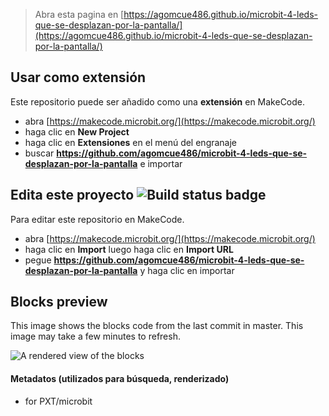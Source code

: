 
> Abra esta pagina en [https://agomcue486.github.io/microbit-4-leds-que-se-desplazan-por-la-pantalla/](https://agomcue486.github.io/microbit-4-leds-que-se-desplazan-por-la-pantalla/)

## Usar como extensión

Este repositorio puede ser añadido como una **extensión** en MakeCode.

* abra [https://makecode.microbit.org/](https://makecode.microbit.org/)
* haga clic en **New Project**
* haga clic en **Extensiones** en el menú del engranaje
* buscar **https://github.com/agomcue486/microbit-4-leds-que-se-desplazan-por-la-pantalla** e importar

## Edita este proyecto ![Build status badge](https://github.com/agomcue486/microbit-4-leds-que-se-desplazan-por-la-pantalla/workflows/MakeCode/badge.svg)

Para editar este repositorio en MakeCode.

* abra [https://makecode.microbit.org/](https://makecode.microbit.org/)
* haga clic en **Import** luego haga clic en **Import URL**
* pegue **https://github.com/agomcue486/microbit-4-leds-que-se-desplazan-por-la-pantalla** y haga clic en importar

## Blocks preview

This image shows the blocks code from the last commit in master.
This image may take a few minutes to refresh.

![A rendered view of the blocks](https://github.com/agomcue486/microbit-4-leds-que-se-desplazan-por-la-pantalla/raw/master/.github/makecode/blocks.png)

#### Metadatos (utilizados para búsqueda, renderizado)

* for PXT/microbit
<script src="https://makecode.com/gh-pages-embed.js"></script><script>makeCodeRender("{{ site.makecode.home_url }}", "{{ site.github.owner_name }}/{{ site.github.repository_name }}");</script>

